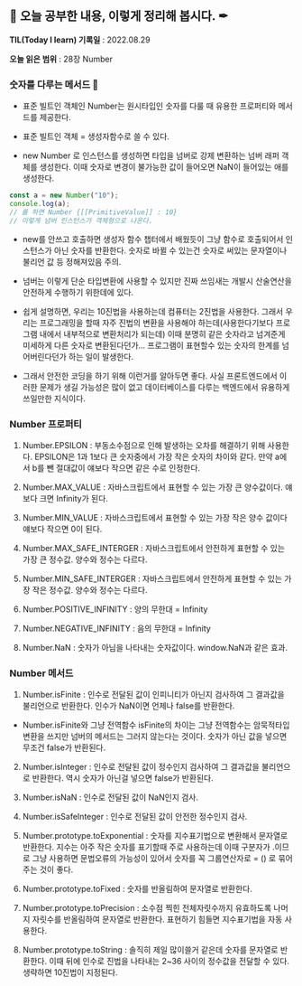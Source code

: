 ## 📕 오늘 공부한 내용, 이렇게 정리해 봅시다. ✒

**TIL(Today I learn) 기록일** : 2022.08.29

**오늘 읽은 범위** : 28장 Number

### 숫자를 다루는 메서드 📑

- 표준 빌트인 객체인 Number는 원시타입인 숫자를 다룰 때 유용한 프로퍼티와 메서드를 제공한다.
- 표준 빌트인 객체 = 생성자함수로 쓸 수 있다.

- new Number 로 인스턴스를 생성하면 타입을 넘버로 강제 변환하는 넘버 래퍼 객체를 생성한다. 이때 숫자로 변경이 불가능한 값이 들어오면 NaN이 들어있는 애를 생성한다.

```js
const a = new Number("10");
console.log(a);
// 를 하면 Number {[[PrimitiveValue]] : 10}
// 이렇게 넘버 인스턴스가 객체형으로 나온다.
```

- new를 안쓰고 호출하면 생성자 함수 챕터에서 배웠듯이 그냥 함수로 호출되어서 인스턴스가 아닌 숫자를 반환한다. 숫자로 바뀔 수 있는건 숫자로 써있는 문자열이나 불리언 값 등 정해져있음 주의.

- 넘버는 이렇게 단순 타입변환에 사용할 수 있지만 진짜 쓰임새는 개발시 산술연산을 안전하게 수행하기 위한데에 있다.

- 쉽게 설명하면, 우리는 10진법을 사용하는데 컴퓨터는 2진법을 사용한다. 그래서 우리는 프로그래밍을 할때 자주 진법의 변환을 사용해야 하는데(사용한다기보다 프로그램 내에서 내부적으로 변환처리가 되는데) 이때 분명히 같은 숫자라고 넘겨준게 미세하게 다른 숫자로 변환된다던가... 프로그램이 표현할수 있는 숫자의 한계를 넘어버린다던가 하는 일이 발생한다.

- 그래서 안전한 코딩을 하기 위해 이런거를 알아두면 좋다. 사실 프론트엔드에서 이러한 문제가 생길 가능성은 많이 없고 데이터베이스를 다루는 백엔드에서 유용하게 쓰일만한 지식이다.

### Number 프로퍼티

1. Number.EPSILON : 부동소수점으로 인해 발생하는 오차를 해결하기 위해 사용한다. EPSILON은 1과 1보다 큰 숫자중에서 가장 작은 숫자의 차이와 같다. 만약 a에서 b를 뺀 절대값이 얘보다 작으면 같은 수로 인정한다.

2. Number.MAX_VALUE : 자바스크립트에서 표현할 수 있는 가장 큰 양수값이다. 얘보다 크면 Infinity가 된다.

3. Number.MIN_VALUE : 자바스크립트에서 표현할 수 있는 가장 작은 양수 값이다 얘보다 작으면 0이 된다.

4. Number.MAX_SAFE_INTERGER : 자바스크립트에서 안전하게 표현할 수 있는 가장 큰 정수값. 양수와 정수는 다르다.

5. Number.MIN_SAFE_INTERGER : 자바스크립트에서 안전하게 표현할 수 있는 가장 작은 정수값. 양수와 정수는 다르다.

6. Number.POSITIVE_INFINITY : 양의 무한대 = Infinity

7. Number.NEGATIVE_INFINITY : 음의 무한대 = Infinity

8. Number.NaN : 숫자가 아님을 나타내는 숫자값이다. window.NaN과 같은 효과.

### Number 메서드

1. Number.isFinite : 인수로 전달된 값이 인피니티가 아닌지 검사하여 그 결과값을 불리언으로 반환한다. 인수가 NaN이면 언제나 false를 반환한다.

- Number.isFinite와 그냥 전역함수 isFinite의 차이는 그냥 전역함수는 암묵적타입변환을 쓰지만 넘버의 메서드는 그러지 않는다는 것이다. 숫자가 아닌 값을 넣으면 무조건 false가 반환된다.

2. Number.isInteger : 인수로 전달된 값이 정수인지 검사하여 그 결과값을 불리언으로 반환한다. 역시 숫자가 아닌걸 넣으면 false가 반환된다.

3. Number.isNaN : 인수로 전달된 값이 NaN인지 검사.

4. Number.isSafeInteger : 인수로 전달된 값이 안전한 정수인지 검사.

5. Number.prototype.toExponential : 숫자를 지수표기법으로 변환해서 문자열로 반환한다. 지수는 아주 작은 숫자를 표기할때 주로 사용하는데 이때 구분자가 .이므로 그냥 사용하면 문법오류의 가능성이 있어서 숫자를 꼭 그룹연산자로 = () 로 묶어주는 것이 좋다.

6. Number.prototype.toFixed : 숫자를 반올림하여 문자열로 반환한다.

7. Number.prototype.toPrecision : 소수점 찍힌 전체자릿수까지 유효하도록 나머지 자릿수를 반올림하여 문자열로 반환한다. 표현하기 힘들면 지수표기법을 자동 사용한다.

8. Number.prototype.toString : 솔직히 제일 많이쓸거 같은데 숫자를 문자열로 반환한다. 이때 뒤에 인수로 진법을 나타내는 2~36 사이의 정수값을 전달할 수 있다. 생략하면 10진법이 지정된다.
